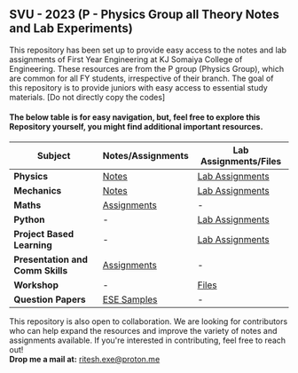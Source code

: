 ## SVU - 2023 (P - Physics Group all Theory Notes and Lab Experiments)

This repository has been set up to provide easy access to the notes and lab assignments of First Year Engineering at KJ Somaiya College of Engineering. These resources are from the P group (Physics Group), which are common for all FY students, irrespective of their branch. The goal of this repository is to provide juniors with easy access to essential study materials. [Do not directly copy the codes]

#### The below table is for easy navigation, but, feel free to explore this Repository yourself, you might find additional important resources.


| **Subject**                        | **Notes/Assignments** | **Lab Assignments/Files** |
|-------------------------------------|-----------------------|---------------------------|
| **Physics**                         | [Notes](https://github.com/RiteshJha912/Notes-Sem1-FY-P/tree/master/Physics/Suren%20Sir) | [Lab Assignments](https://github.com/RiteshJha912/Notes-Sem1-FY-P/tree/master/Physics/PhyLab) |
| **Mechanics**                       | [Notes](https://github.com/RiteshJha912/Notes-Sem1-FY-P/tree/master/Mechanics/ClassNotes/MechNotes) | [Lab Assignments](https://github.com/RiteshJha912/Notes-Sem1-FY-P/tree/master/Mechanics/Lab) |
| **Maths**                           | [Assignments](https://github.com/RiteshJha912/Notes-Sem1-FY-P/tree/master/Maths) | - |
| **Python**                          | -                     | [Lab Assignments](https://github.com/RiteshJha912/Notes-Sem1-FY-P/tree/master/Python/FinalExperiments) |
| **Project Based Learning**          | - | [Lab Assignments](https://github.com/RiteshJha912/Notes-Sem1-FY-P/tree/master/PBL) |
| **Presentation and Comm Skills**    | [Assignments](https://github.com/RiteshJha912/Notes-Sem1-FY-P/tree/master/PBL) | - |
| **Workshop**                        | - | [Files](https://github.com/RiteshJha912/Notes-Sem1-FY-P/tree/master/Workshop) |
| **Question Papers**                 | [ESE Samples](https://github.com/RiteshJha912/Notes-Sem1-FY-P/blob/master/ESEPapers.pdf) | - |

This repository is also open to collaboration. We are looking for contributors who can help expand the resources and improve the variety of notes and assignments available. If you're interested in contributing, feel free to reach out!  
**Drop me a mail at:** ritesh.exe@proton.me
